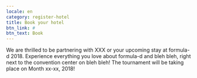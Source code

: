 ```yaml
---
locale: en
category: register-hotel
title: Book your hotel
btn_link: #
btn_text: Book
---
```

<p class="text-white">
We are thrilled to be partnering with XXX or your upcoming stay at formula-d 2018.
Experience everything you love about formula-d and bleh bleh,
right next to the convention center on bleh bleh!
The tournament will be taking place on Month xx-xx, 2018!
</p>
